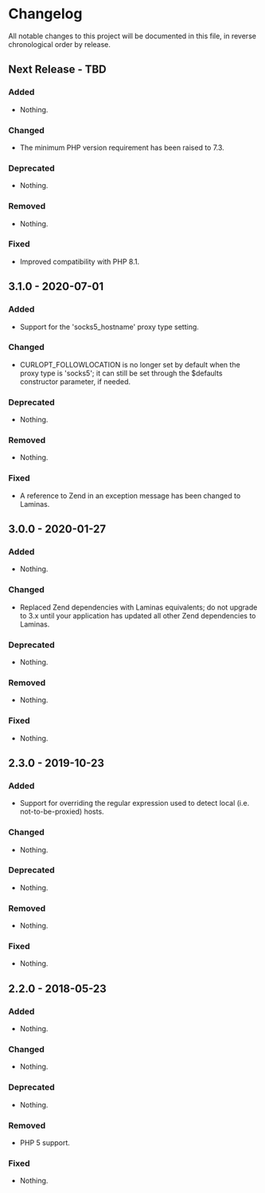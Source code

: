 # Changelog

All notable changes to this project will be documented in this file, in reverse chronological order by release.

## Next Release - TBD

### Added

- Nothing.

### Changed

- The minimum PHP version requirement has been raised to 7.3.

### Deprecated

- Nothing.

### Removed

- Nothing.

### Fixed

- Improved compatibility with PHP 8.1.

## 3.1.0 - 2020-07-01

### Added

- Support for the 'socks5_hostname' proxy type setting.

### Changed

- CURLOPT_FOLLOWLOCATION is no longer set by default when the proxy type is 'socks5'; it can still be set through the $defaults constructor parameter, if needed.

### Deprecated

- Nothing.

### Removed

- Nothing.

### Fixed

- A reference to Zend in an exception message has been changed to Laminas.

## 3.0.0 - 2020-01-27

### Added

- Nothing.

### Changed

- Replaced Zend dependencies with Laminas equivalents; do not upgrade to 3.x until your application has updated all other Zend dependencies to Laminas.

### Deprecated

- Nothing.

### Removed

- Nothing.

### Fixed

- Nothing.

## 2.3.0 - 2019-10-23

### Added

- Support for overriding the regular expression used to detect local (i.e. not-to-be-proxied) hosts.

### Changed

- Nothing.

### Deprecated

- Nothing.

### Removed

- Nothing.

### Fixed

- Nothing.

## 2.2.0 - 2018-05-23

### Added

- Nothing.

### Changed

- Nothing.

### Deprecated

- Nothing.

### Removed

- PHP 5 support.

### Fixed

- Nothing.
